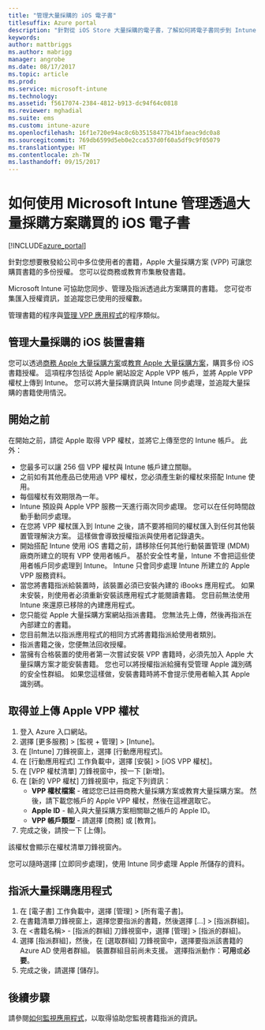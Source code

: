 ```yaml
---
title: "管理大量採購的 iOS 電子書"
titlesuffix: Azure portal
description: "針對從 iOS Store 大量採購的電子書，了解如何將電子書同步到 Intune，然後管理及並追蹤其使用情況。"
keywords: 
author: mattbriggs
ms.author: mabrigg
manager: angrobe
ms.date: 08/17/2017
ms.topic: article
ms.prod: 
ms.service: microsoft-intune
ms.technology: 
ms.assetid: f5617074-2384-4812-b913-dc94f64c0818
ms.reviewer: mghadial
ms.suite: ems
ms.custom: intune-azure
ms.openlocfilehash: 16f1e720e94ac8c6b35158477b41bfaeac9dc0a8
ms.sourcegitcommit: 769db6599d5eb0e2cca537d0f60a5df9c9f05079
ms.translationtype: HT
ms.contentlocale: zh-TW
ms.lasthandoff: 09/15/2017
---
```

# <a name="how-to-manage-ios-ebooks-you-purchased-through-a-volume-purchase-program-with-microsoft-intune"></a>如何使用 Microsoft Intune 管理透過大量採購方案購買的 iOS 電子書


[!INCLUDE[azure_portal](./includes/azure_portal.md)]

針對您想要散發給公司中多位使用者的書籍，Apple 大量採購方案 (VPP) 可讓您購買書籍的多份授權。 您可以從商務或教育市集散發書籍。

Microsoft Intune 可協助您同步、管理及指派透過此方案購買的書籍。 您可從市集匯入授權資訊，並追蹤您已使用的授權數。

管理書籍的程序與[管理 VPP 應用程式](vpp-apps-ios.md)的程序類似。

## <a name="manage-volume-purchased-books-for-ios-devices"></a>管理大量採購的 iOS 裝置書籍
您可以透過[商務 Apple 大量採購方案](http://www.apple.com/business/vpp/)或[教育 Apple 大量採購方案](http://volume.itunes.apple.com/us/store)，購買多份 iOS 書籍授權。 這項程序包括從 Apple 網站設定 Apple VPP 帳戶，並將 Apple VPP 權杖上傳到 Intune。  您可以將大量採購資訊與 Intune 同步處理，並追蹤大量採購的書籍使用情況。

## <a name="before-you-start"></a>開始之前
在開始之前，請從 Apple 取得 VPP 權杖，並將它上傳至您的 Intune 帳戶。 此外：

* 您最多可以讓 256 個 VPP 權杖與 Intune 帳戶建立關聯。
* 之前如有其他產品已使用過 VPP 權杖，您必須產生新的權杖來搭配 Intune 使用。
* 每個權杖有效期限為一年。
* Intune 預設與 Apple VPP 服務一天進行兩次同步處理。 您可以在任何時間啟動手動同步處理。
* 在您將 VPP 權杖匯入到 Intune 之後，請不要將相同的權杖匯入到任何其他裝置管理解決方案。 這樣做會導致授權指派與使用者記錄遺失。
* 開始搭配 Intune 使用 iOS 書籍之前，請移除任何其他行動裝置管理 (MDM) 廠商所建立的現有 VPP 使用者帳戶。 基於安全性考量，Intune 不會把這些使用者帳戶同步處理到 Intune。 Intune 只會同步處理 Intune 所建立的 Apple VPP 服務資料。
* 當您將書籍指派給裝置時，該裝置必須已安裝內建的 iBooks 應用程式。 如果未安裝，則使用者必須重新安裝該應用程式才能閱讀書籍。 您目前無法使用 Intune 來還原已移除的內建應用程式。
* 您只能從 Apple 大量採購方案網站指派書籍。 您無法先上傳，然後再指派在內部建立的書籍。
* 您目前無法以指派應用程式的相同方式將書籍指派給使用者類別。
* 指派書籍之後，您便無法回收授權。
* 當擁有合格裝置的使用者第一次嘗試安裝 VPP 書籍時，必須先加入 Apple 大量採購方案才能安裝書籍。 您也可以將授權指派給擁有受管理 Apple 識別碼的安全性群組。 如果您這樣做，安裝書籍時將不會提示使用者輸入其 Apple 識別碼。

## <a name="to-get-and-upload-an-apple-vpp-token"></a>取得並上傳 Apple VPP 權杖

1. 登入 Azure 入口網站。
2. 選擇 [更多服務]  >  [監視 + 管理]  >  [Intune]。
3. 在 [Intune] 刀鋒視窗上，選擇 [行動應用程式]。
1.  在 [行動應用程式] 工作負載中，選擇 [安裝] > [iOS VPP 權杖]。
2.  在 [VPP 權杖清單] 刀鋒視窗中，按一下 [新增]。
3.  在 [新的 VPP 權杖] 刀鋒視窗中，指定下列資訊：
    - **VPP 權杖檔案** - 確認您已註冊商務大量採購方案或教育大量採購方案。 然後，請下載您帳戶的 Apple VPP 權杖，然後在這裡選取它。
    - **Apple ID** - 輸入與大量採購方案相關聯之帳戶的 Apple ID。
    - **VPP 帳戶類型** - 請選擇 [商務] 或 [教育]。
4. 完成之後，請按一下 [上傳]。

該權杖會顯示在權杖清單刀鋒視窗內。


您可以隨時選擇 [立即同步處理]，使用 Intune 同步處理 Apple 所儲存的資料。

## <a name="to-assign-a-volume-purchased-app"></a>指派大量採購應用程式

1. 在 [電子書] 工作負載中，選擇 [管理]  >  [所有電子書]。
2. 在書籍清單刀鋒視窗上，選擇您要指派的書籍，然後選擇 [...] > [指派群組]。
3. 在 <書籍名稱> - [指派的群組] 刀鋒視窗中，選擇 [管理] > [指派的群組]。
4. 選擇 [指派群組]，然後，在 [選取群組] 刀鋒視窗中，選擇要指派該書籍的 Azure AD 使用者群組。 裝置群組目前尚未支援。
選擇指派動作：**可用**或**必要**。 
5. 完成之後，請選擇 [儲存]。

## <a name="next-steps"></a>後續步驟

請參閱[如何監視應用程式](apps-monitor.md)，以取得協助您監視書籍指派的資訊。






